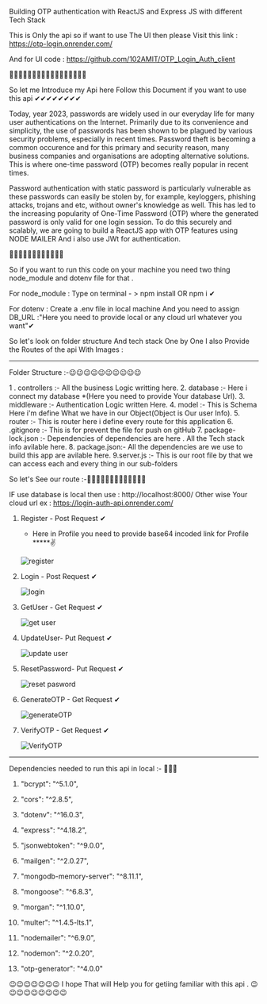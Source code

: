 Building OTP authentication with ReactJS and Express JS with different Tech Stack 

This is Only the api so if want to use The UI then please Visit this link : https://otp-login.onrender.com/ 

And for UI code : https://github.com/102AMIT/OTP_Login_Auth_client

🎯🎯🎯🎯🎯🎯🎯🎯🎯🎯🎯🎯🎯🎯🎯🎯🎯

So let me Introduce my Api here Follow this Document if you want to use this api ✔✔✔✔✔✔✔✔


Today, year 2023, passwords are widely used in our everyday life for many user authentications on the Internet. Primarily due to its convenience and simplicity, the use of passwords has been shown to be plagued by various security problems, especially in recent times. Password theft is becoming a common occurence and for this primary and security reason, many business companies and organisations are adopting alternative solutions. This is where one-time password (OTP) becomes really popular in recent times.

Password authentication with static password is particularly vulnerable as these passwords can easily be stolen by, for example, keyloggers, phishing attacks, trojans and etc, without owner's knowledge as well. This has led to the increasing popularity of One-Time Password (OTP) where the generated password is only valid for one login session. To do this securely and scalably, we are going to build a ReactJS app with OTP features using NODE MAILER And i also use JWt for authentication.


👀👀👀👀👀👀👀👀👀👀👀👀

So if you want to run this code on your machine you need two thing node_module and dotenv file for that .

For node_module : Type on terminal - > npm install OR npm i ✔

For dotenv : Create a .env file in local machine And you need to assign DB_URL :"Here you need to provide local or any cloud url whatever you want"✔

So let's look on folder structure And tech stack One by One I also Provide the Routes of the api With Images :

***********************************************************************************************************

Folder Structure :-😉😉😉😉😉😉😉😉😉😉

1 . controllers :- All the business Logic writting here.
2.  database    :- Here i connect my database *(Here you need to provide Your database Url).
3.  middleware  :- Authentication Logic written Here.
4.  model       :- This is Schema Here i'm define What we have in our Object(Object is Our user Info).
5.  router      :- This is router here i define every route for this application
6.  .gitignore  :- This is for prevent the file for push on gitHub
7.  package-lock.json :- Dependencies of dependencies are here . All the Tech stack info avilable here.
8.  package.json:-  All the dependencies are we use to build this app are avilable here.
9.server.js     :- This is our root file by that we can access each and every thing in our sub-folders


So let's See our route :-🚗🚗🚗🚗🚗🚗🚗🚗🚗🚗🚗🚗🚗

IF use database is local then use : http://localhost:8000/ Other wise Your cloud url ex : https://login-auth-api.onrender.com/

1. Register - Post Request ✔
    * Here in Profile you need to provide base64 incoded link for Profile *****✌
    
    ![register](https://user-images.githubusercontent.com/96186566/213381547-8925afbc-243d-4a2f-b376-fb67e348c794.JPG)
    
2. Login    - Post Request ✔

    ![login](https://user-images.githubusercontent.com/96186566/213381920-b0d630bc-41f5-4da4-84a2-5531ff50b432.JPG)

3. GetUser  - Get Request ✔

    ![get user](https://user-images.githubusercontent.com/96186566/213382331-851c5f03-42ff-413f-bb87-0812ab59b17e.JPG)
    
4. UpdateUser- Put Request ✔

    ![update user](https://user-images.githubusercontent.com/96186566/213382579-4e020507-b901-4f8f-bb09-9b4a3fc7e1f3.JPG)

5. ResetPassword- Put Request ✔
  
    ![reset pasword](https://user-images.githubusercontent.com/96186566/213382836-3d697d9f-f5b3-4a47-adf2-f9747d3e42c5.JPG)

6. GenerateOTP - Get Request ✔

    ![generateOTP](https://user-images.githubusercontent.com/96186566/213383052-2881645b-8714-493c-a23c-e7d29c51f2d4.JPG)

7. VerifyOTP - Get Request ✔

    ![VerifyOTP](https://user-images.githubusercontent.com/96186566/213383265-092f78e9-8767-4bd3-b935-b5d22417a24b.JPG)

*********************************************************************************************************

Dependencies needed to run this api in local :- 👀👀👀

1.    "bcrypt": "^5.1.0",

2.    "cors": "^2.8.5",

3.    "dotenv": "^16.0.3",

4.    "express": "^4.18.2",

5.    "jsonwebtoken": "^9.0.0",

6.    "mailgen": "^2.0.27",

7.    "mongodb-memory-server": "^8.11.1",

8.    "mongoose": "^6.8.3",

9.    "morgan": "^1.10.0",

10.    "multer": "^1.4.5-lts.1",

11.    "nodemailer": "^6.9.0",

12.    "nodemon": "^2.0.20",

13.    "otp-generator": "^4.0.0"
  

😉😉😉😉😉😉😉   I hope That will Help you for getiing familiar with this api .   😉😉😉😉😉😉😉😉😉








